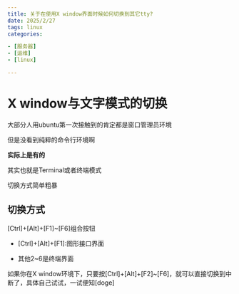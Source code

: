 ```yaml
---
title: 关于在使用X window界面时候如何切换到其它tty?
date: 2025/2/27
tags: linux
categories:

- [服务器]
- [运维]
- [linux]

---
```


# X window与文字模式的切换

大部分人用ubuntu第一次接触到的肯定都是窗口管理员环境

但是没看到纯粹的命令行环境啊

**实际上是有的**

其实也就是Terminal或者终端模式

切换方式简单粗暴

## 切换方式

[Ctrl]+[Alt]+[F1]~[F6]组合按钮

- [Ctrl]+[Alt]+[F1]:图形接口界面

- 其他2~6是终端界面

如果你在X window环境下，只要按[Ctrl]+[Alt]+[F2]~[F6]，就可以直接切换到中断了，具体自己试试，一试便知[doge]


